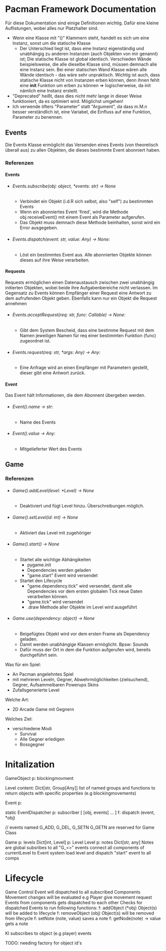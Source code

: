 # Pacman Framework Documentation
Für diese Dokumentation sind einige Definitionen wichtig. Dafür eine kleine Auflistungen, wobei alles nur Platzhalter sind.
- Wenn eine Klasse mit "()" Klammern steht, handelt es sich um eine Instanz, sonst um die statische Klasse 
  - Der Unterschied liegt ist, dass eine Instanz eigenständig und unabhängig zu anderen Instanzen (auch Objekten von mir genannt) ist; Die statische Klasse ist global identisch. Verschieden Wände beispielsweise, die alle dieselbe Klasse sind, müssen demnach alle eine Instanz sein. Bei einer statischen Wand Klasse wären alle Wände identisch - das wäre sehr unpraktisch. Wichtig ist auch, dass statische Klasse nicht von Instanzen erben können, denn ihnen fehlt eine __init__ Funktion um erben zu können => logischerweise, da init nämlich eine Instanz erstellt.
- "Deprecated" heißt, dass dies nicht mehr lange in dieser Weise funktioniert, da es optimiert wird. Möglichst umgehen!
- Ich verwende öfters "Parameter" statt "Argument", da dass m.M.n besser verständlich ist, eine Variabel, die Einfluss auf eine Funktion, Parameter zu benennen.

## Events
Die Events Klasse ermöglicht das Versenden eines Events (von theoretisch überall aus) zu allen Objekten, die dieses bestimmte Event abonniert haben.
### Referenzen 
#### Events
- ###### Events.subscribe(obj: object, *events: str) -> None
  - Verbindet ein Objekt (i.d.R sich selbst, also "self") zu bestimmten Events
  - Wenn ein abonniertes Event 'fired', wird die Methode obj.receiveEvent() mit einem Event als Parameter aufgerufen.
  - Das Objekt muss demnach diese Methode beinhalten, sonst wird ein Error ausgegeben.
- ###### Events.dispatch(event: str, value: Any) -> None:
  - Löst ein bestimmtes Event aus. Alle abonnierten Objekte können dieses auf ihre Weise verarbeiten.
#### Requests
Requests ermöglichen einen Datenaustausch zwischen zwei unabhängig initierten Objekten, wobei beide ihre Aufgabenbereiche nicht verlassen. Im Gegensatz zu Events können Empfänger einer Request eine Antwort zu dem aufrufenden Objekt geben. Ebenfalls kann nur ein Objekt die Request annehmen 
- ###### Events.acceptRequest(req: str, func: Callable) -> None:
  - Gibt dem System Bescheid, dass eine bestimme Request mit dem Namen jeweiligen Namen für req einer bestimmten Funktion (func) zugeordnet ist.
- ###### Events.request(req: str, *args: Any) -> Any:
  - Eine Anfrage wird an einen Empfänger mit Parametern gestellt, dieser gibt eine Antwort zurück. 
#### Event
Das Event hält Informationen, die dem Abonnent übergeben werden.
- ###### Event().name -> str:
  - Name des Events
- ###### Event().value -> Any:
  - Mitgelieferter Wert des Events
## Game
### Referenzen
- ###### Game().addLevel(level: *Level) -> None
  - Deaktiviert und fügt Level hinzu. Überschreibungen möglich.
- ###### Game().setLevel(id: int) -> None
  - Aktiviert das Level mit zugehöriger
- ###### Game().start() -> None
  - Startet alle wichtige Abhängikeiten
    - pygame.init
    - Dependencies werden geladen
    - "game.start" Event wird versendet
  - Startet den Lifecycle
    - "game.dependency.tick" wird versendet, damit alle Dependencies vor dem ersten globalen Tick neue Daten verarbeiten können.
    - "game.tick" wird versendet
    - .draw Methode aller Objekte im Level wird ausgeführt
- ###### Game.use(dependency: object) -> None
  - Beigefügtes Objekt wird vor dem ersten Frame als Dependency geladen.
  - Damit werden unabhängige Klassen ermöglicht. Bpsw: Sounds
  - Dafür muss der Ort in dem die Funktion aufgerufen wird, bereits durchgeführt sein. 


Was für ein Spiel:
- An Pacman angelehntes Spiel
 - mit mehreren Leveln, Gegner, Abwehrmöglichkeiten (zielsuchend), Gegner, Aufsammelbaren   Powerups Skins
 - Zufallsgenerierte Level 
 

Welche Art:
 - 2D Arcade Game mit Gegnern

Welches Ziel:
 - verschiedene Modi
    - Survival
    - Alle Gegner erledigen
    - Bossgegner


# Initalization
GameObject
   p: blockingmovment

Level
   content: Dict[str, Group[Any]]
   list of named groups and functions to return objects with specific properties (e.g blockingmovements)

Event
   p: 

static EventDispatcher
   p: subscriber 
      [ [obj, events] ... ]
   f: dispatch (event, *obj)

   // events named G_ADD, G_DEL, G_SETN G_GETN are reserved for Game Class 


Game
   p: levels
      Dict[int, Level]
   p: Level
      Level
   p: notes
      Dict[str, any]
      Notes are global 
   subsribes to all "G_<>" events
   connect all components of currentLevel to Event system
   load level and dispatch "start" event to all comps


# Lifecycle
Game
   Control Event will dispatched to all subscribed Components
   Movement changes will be evaluated
      e.g Player give movement request
   Events from components gets dispatched to each other
   Checks for dispatched Events to run following functions:
   f: addObject (*obj)
      Object(s) will be added to lifecycle
   f: removeObject (obj)
      Object(s) will be removed from lifecycle
   f: setNote (note, value)
      saves a note
   f: getNode(note) -> value
      gets a note

KI
   subscribes to object (e.g player) events 

TODO:
needing factory for object id's